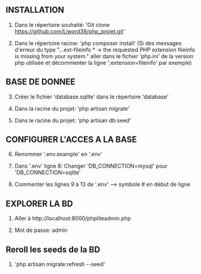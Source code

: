 ## INSTALLATION

1) Dans le répertoire souhaité: 'Git clone https://github.com/Liword38/php_projet.git'

2) Dans le répertoire racine: 'php composer install'  (Si des messages d'erreur du type "...ext-fileinfo * -> the requested PHP extension fileinfo is missing from your system." aller dans le fichier 'php.ini' de la version php utilisée et décommenter la ligne ';extension=fileinfo' par exemple)

## BASE DE DONNEE

3) Créer le fichier 'database.sqlite' dans le répertoire 'database'

4) Dans la racine du projet: 'php artisan migrate'

5) Dans le racine du projet: 'php artisan db:seed'

## CONFIGURER L'ACCES A LA BASE

6) Renommer '.env.example' en '.env'

7) Dans '.env' ligne 8: Changer 'DB_CONNECTION=mysql' pour 'DB_CONNECTION=sqlite'

8) Commenter les lignes 9 à 13 de '.env' --> symbole # en début de ligne

## EXPLORER LA BD

1) Aller à http://localhost:8000/phpliteadmin.php

2) Mot de passe: admin

## Reroll les seeds de la BD

1) 'php artisan migrate:refresh --seed'
